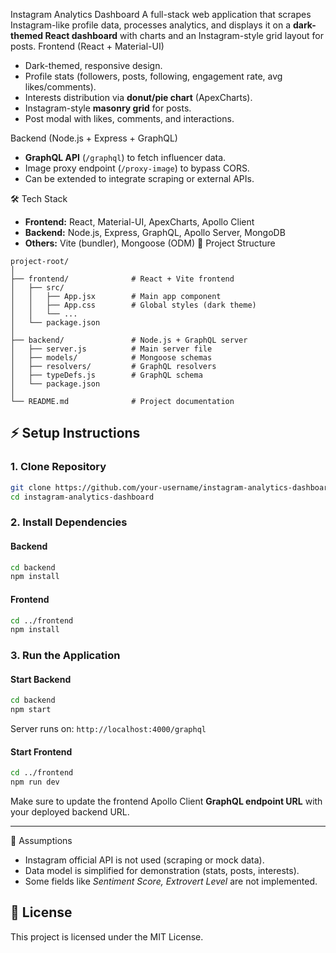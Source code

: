 Instagram Analytics Dashboard
A full-stack web application that scrapes Instagram-like profile data, processes analytics, and displays it on a **dark-themed React dashboard** with charts and an Instagram-style grid layout for posts.
 Frontend (React + Material-UI)
* Dark-themed, responsive design.
* Profile stats (followers, posts, following, engagement rate, avg likes/comments).
* Interests distribution via **donut/pie chart** (ApexCharts).
* Instagram-style **masonry grid** for posts.
* Post modal with likes, comments, and interactions.

Backend (Node.js + Express + GraphQL)

* **GraphQL API** (`/graphql`) to fetch influencer data.
* Image proxy endpoint (`/proxy-image`) to bypass CORS.
* Can be extended to integrate scraping or external APIs.

 🛠️ Tech Stack

* **Frontend:** React, Material-UI, ApexCharts, Apollo Client
* **Backend:** Node.js, Express, GraphQL, Apollo Server, MongoDB
* **Others:** Vite (bundler), Mongoose (ODM)
📂 Project Structure

```
project-root/
│
├── frontend/              # React + Vite frontend
│   ├── src/
│   │   ├── App.jsx        # Main app component
│   │   ├── App.css        # Global styles (dark theme)
│   │   └── ...
│   └── package.json
│
├── backend/               # Node.js + GraphQL server
│   ├── server.js          # Main server file
│   ├── models/            # Mongoose schemas
│   ├── resolvers/         # GraphQL resolvers
│   ├── typeDefs.js        # GraphQL schema
│   └── package.json
│
└── README.md              # Project documentation
```


## ⚡ Setup Instructions

### 1. Clone Repository

```bash
git clone https://github.com/your-username/instagram-analytics-dashboard.git
cd instagram-analytics-dashboard
```

### 2. Install Dependencies

#### Backend

```bash
cd backend
npm install
```

#### Frontend

```bash
cd ../frontend
npm install
```

### 3. Run the Application

#### Start Backend

```bash
cd backend
npm start
```

Server runs on: `http://localhost:4000/graphql`

#### Start Frontend

```bash
cd ../frontend
npm run dev
```


 Make sure to update the frontend Apollo Client **GraphQL endpoint URL** with your deployed backend URL.

---

📑 Assumptions

* Instagram official API is not used (scraping or mock data).
* Data model is simplified for demonstration (stats, posts, interests).
* Some fields like *Sentiment Score, Extrovert Level* are not implemented. 


## 📜 License

This project is licensed under the MIT License.

